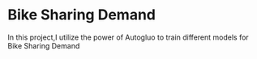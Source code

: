 # Bike Sharing Demand

In this project,I utilize the power of Autogluo to train different models for Bike Sharing Demand
